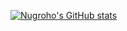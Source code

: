 [![Nugroho's GitHub stats](https://github-readme-stats-nugroho-s.vercel.app/api?username=nugroho-s&count_private=true&theme=dark)](https://github.com/anuraghazra/github-readme-stats)
